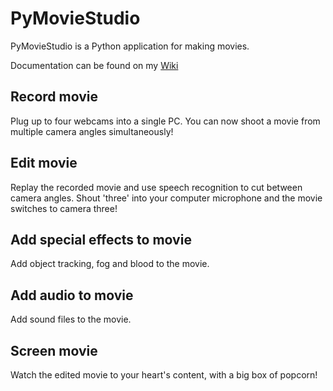 # PyMovieStudio

PyMovieStudio is a Python application for making movies.

Documentation can be found on my [Wiki](https://github.com/rdmilligan/PyMovieStudio/wiki)

## Record movie

Plug up to four webcams into a single PC. You can now shoot a movie from multiple camera angles simultaneously!

## Edit movie

Replay the recorded movie and use speech recognition to cut between camera angles. Shout 'three' into your computer microphone and the movie switches to camera three!

## Add special effects to movie

Add object tracking, fog and blood to the movie.

## Add audio to movie

Add sound files to the movie.

## Screen movie

Watch the edited movie to your heart's content, with a big box of popcorn!
